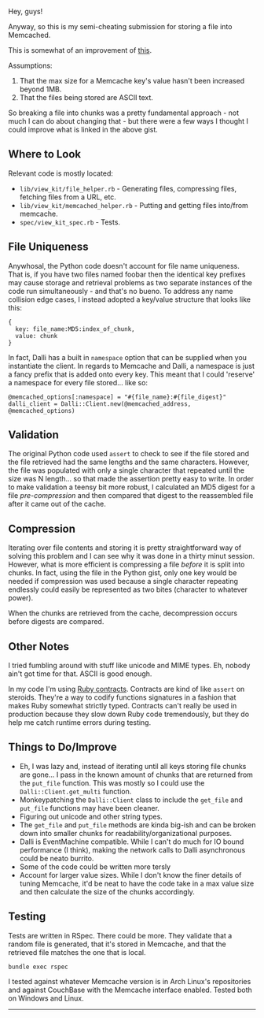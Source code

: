 Hey, guys!

Anyway, so this is my semi-cheating submission for storing a file into Memcached.

This is somewhat of an improvement of [this](https://gist.github.com/giampaolo/7e8a1bba6a10940077481110684e637d).

Assumptions:

1. That the max size for a Memcache key's value hasn't been increased beyond 1MB.
2. That the files being stored are ASCII text.

So breaking a file into chunks was a pretty fundamental approach - not much I can do about changing that - but there were a few ways I thought I could improve what is linked in the above gist.

## Where to Look

Relevant code is mostly located:

* `lib/view_kit/file_helper.rb` - Generating files, compressing files, fetching files from a URL, etc.
* `lib/view_kit/memcached_helper.rb` - Putting and getting files into/from memcache.
* `spec/view_kit_spec.rb` - Tests.

## File Uniqueness

Anywhosal, the Python code doesn't account for file name uniqueness. That is, if you have two files named foobar then the identical key prefixes may cause storage and retrieval problems as two separate instances of the code run simultaneously - and that's no bueno. To address any name collision edge cases, I instead adopted a key/value structure that looks like this:

```
{
  key: file_name:MD5:index_of_chunk,
  value: chunk
}
```

In fact, Dalli has a built in `namespace` option that can be supplied when you instantiate the client. In regards to Memcache and Dalli, a namespace is just a fancy prefix that is added onto every key. This meant that I could 'reserve' a namespace for every file stored... like so:

```
@memcached_options[:namespace] = "#{file_name}:#{file_digest}"
dalli_client = Dalli::Client.new(@memcached_address, @memcached_options)
```

## Validation

The original Python code used `assert` to check to see if the file stored and the file retrieved had the same lengths and the same characters. However, the file was populated with only a single character that repeated until the size was N length... so that made the assertion pretty easy to write. In order to make validation a teensy bit more robust, I calculated an MD5 digest for a file *pre-compression* and then compared that digest to the reassembled file after it came out of the cache.

## Compression

Iterating over file contents and storing it is pretty straightforward way of solving this problem and I can see why it was done in a thirty minut session. However, what is more efficient is compressing a file *before* it is split into chunks. In fact, using the file in the Python gist, only one key would be needed if compression was used because a single character repeating endlessly could easily be represented as two bites (character to whatever power).

When the chunks are retrieved from the cache, decompression occurs before digests are compared.

## Other Notes

I tried fumbling around with stuff like unicode and MIME types. Eh, nobody ain't got time for that. ASCII is good enough.

In my code I'm using [Ruby contracts](https://github.com/egonSchiele/contracts.ruby). Contracts are kind of like `assert` on steroids. They're a way to codify functions signatures in a fashion that makes Ruby somewhat strictly typed. Contracts can't really be used in production because they slow down Ruby code tremendously, but they do help me catch runtime errors during testing.

## Things to Do/Improve

* Eh, I was lazy and, instead of iterating until all keys storing file chunks are gone... I pass in the known amount of chunks that are returned from the `put_file` function. This was mostly so I could use the `Dalli::Client.get_multi` function.
* Monkeypatching the `Dalli::Client` class to include the `get_file` and `put_file` functions may have been cleaner.
* Figuring out unicode and other string types.
* The `get_file` and `put_file` methods are kinda big-ish and can be broken down into smaller chunks for readability/organizational purposes.
* Dalli is EventMachine compatible. While I can't do much for IO bound performance (I think), making the network calls to Dalli asynchronous could be neato burrito.
* Some of the code could be written more tersly
* Account for larger value sizes. While I don't know the finer details of tuning Memcache, it'd be neat to have the code take in a max value size and then calculate the size of the chunks accordingly.

## Testing

Tests are written in RSpec. There could be more. They validate that a random file is generated, that it's stored in Memcache, and that the retrieved file matches the one that is local.

`bundle exec rspec`

I tested against whatever Memcache version is in Arch Linux's repositories and against CouchBase with the Memcache interface enabled. Tested both on Windows and Linux.

---
